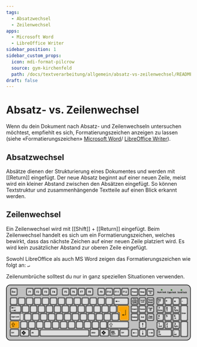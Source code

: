 ```yaml
---
tags:
  - Absatzwechsel
  - Zeilenwechsel
apps:
  - Microsoft Word
  - LibreOffice Writer
sidebar_position: 1
sidebar_custom_props:
  icon: mdi-format-pilcrow
  source: gym-kirchenfeld
  path: /docs/textverarbeitung/allgemein/absatz-vs-zeilenwechsel/README.md
draft: false
---
```


# Absatz- vs. Zeilenwechsel



Wenn du dein Dokument nach Absatz- und Zeilenwechseln untersuchen möchtest, empfiehlt es sich, Formatierungszeichen anzeigen zu lassen (siehe «Formatierungszeichen» [Microsoft Word](../../word-1/formatierungszeichen/)/ [LibreOffice Writer](../../writer/versteckte-zeichen/)).

## Absatzwechsel

Absätze dienen der Strukturierung eines Dokumentes und werden mit [[Return]] eingefügt. Der neue Absatz beginnt auf einer neuen Zeile, meist wird ein kleiner Abstand zwischen den Absätzen eingefügt. So können Textstruktur und zusammenhängende Textteile auf einen Blick erkannt werden.

## Zeilenwechsel

Ein Zeilenwechsel wird mit [[Shift]] + [[Return]] eingefügt. Beim Zeilenwechsel handelt es sich um ein Formatierungszeichen, welches bewirkt, dass das nächste Zeichen auf einer neuen Zeile platziert wird. Es wird kein zusätzlicher Abstand zur oberen Zeile eingefügt.

Sowohl LibreOffice als auch MS Word zeigen das Formatierungszeichen wie folgt an: <code>&#8629;</code>

Zeilenumbrüche solltest du nur in ganz speziellen Situationen verwenden.

![Orange hervorgehoben: links Shift-Taste, rechts Return-Taste](./keyboard-shift-return.svg)
